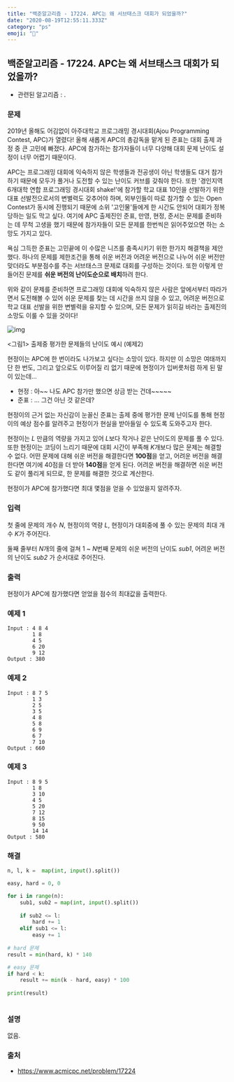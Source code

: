```yaml
---
title: "백준알고리즘 - 17224. APC는 왜 서브태스크 대회가 되었을까?"
date: "2020-08-19T12:55:11.333Z"
category: "ps"
emoji: "🤩"
---
```


## 백준알고리즘 - 17224. APC는 왜 서브태스크 대회가 되었을까?

- 관련된 알고리즘 : .

### 문제

2019년 올해도 어김없이 아주대학교 프로그래밍 경시대회(Ajou Programming Contest, APC)가 열렸다! 올해 새롭게 APC의 총감독을 맡게 된 준표는 대회 출제 과정 중 큰 고민에 빠졌다. APC에 참가하는 참가자들이 너무 다양해 대회 문제 난이도 설정이 너무 어렵기 때문이다.

APC는 프로그래밍 대회에 익숙하지 않은 학생들과 전공생이 아닌 학생들도 대거 참가하기 때문에 모두가 풀거나 도전할 수 있는 난이도 커브를 갖춰야 한다. 또한 '경인지역 6개대학 연합 프로그래밍 경시대회 shake!'에 참가할 학교 대표 10인을 선발하기 위한 대표 선발전으로서의 변별력도 갖추어야 하며, 외부인들이 따로 참가할 수 있는 Open Contest가 동시에 진행되기 때문에 소위 '고인물'들에게 한 시간도 안되어 대회가 정복당하는 일도 막고 싶다. 여기에 APC 출제진인 준표, 만영, 현정, 준서는 문제를 준비하는 데 무척 고생을 했기 때문에 참가자들이 모든 문제를 한번씩은 읽어주었으면 하는 소망도 가지고 있다.

욕심 그득한 준표는 고민끝에 이 수많은 니즈를 충족시키기 위한 한가지 해결책을 제안했다. 하나의 문제를 제한조건을 통해 쉬운 버전과 어려운 버전으로 나누어 쉬운 버전만 맞더라도 부분점수를 주는 서브태스크 문제로 대회를 구성하는 것이다. 또한 이렇게 만들어진 문제를 **쉬운 버전의 난이도순으로 배치**하려 한다.

위와 같이 문제를 준비하면 프로그래밍 대회에 익숙하지 않은 사람은 앞에서부터 따라가면서 도전해볼 수 있어 쉬운 문제를 찾는 데 시간을 쓰지 않을 수 있고, 어려운 버전으로 학교 대표 선발을 위한 변별력을 유지할 수 있으며, 모든 문제가 읽히길 바라는 출제진의 소망도 이룰 수 있을 것이다!

![img](https://upload.acmicpc.net/26df1ce0-c71b-4fa8-8954-2f2f503900e9/-/preview/)

<그림1> 출제중 평가한 문제들의 난이도 예시 (예제2)

*<!-- 아래 이야기는 팩션입니다. -->*

현정이는 APC에 한 번이라도 나가보고 싶다는 소망이 있다. 하지만 이 소망은 여태까지 단 한 번도, 그리고 앞으로도 이루어질 리 없기 때문에 현정이가 입버릇처럼 하게 된 말이 있는데...

- 현정 : 아~~ 나도 APC 참가만 했으면 상금 받는 건데~~~~~
- 준표 : ... 그건 아닌 것 같은데?

현정이의 근거 없는 자신감이 눈꼴신 준표는 출제 중에 평가한 문제 난이도를 통해 현정이의 예상 점수를 알려주고 현정이가 현실을 받아들일 수 있도록 도와주고자 한다.

현정이는 *L* 만큼의 역량을 가지고 있어 *L*보다 작거나 같은 난이도의 문제를 풀 수 있다. 또한 현정이는 코딩이 느리기 때문에 대회 시간이 부족해 *K*개보다 많은 문제는 해결할 수 없다. 어떤 문제에 대해 쉬운 버전을 해결한다면 **100점**을 얻고, 어려운 버전을 해결한다면 여기에 40점을 더 받아 **140점**을 얻게 된다. 어려운 버전을 해결하면 쉬운 버전도 같이 풀리게 되므로, 한 문제를 해결한 것으로 계산한다.

현정이가 APC에 참가했다면 최대 몇점을 얻을 수 있었을지 알려주자.

### 입력

첫 줄에 문제의 개수 *N*, 현정이의 역량 *L*, 현정이가 대회중에 풀 수 있는 문제의 최대 개수 *K*가 주어진다.

둘째 줄부터 *N*개의 줄에 걸쳐 1 ~ *N*번째 문제의 쉬운 버전의 난이도 *sub1*, 어려운 버전의 난이도 *sub2* 가 순서대로 주어진다.

### 출력

현정이가 APC에 참가했다면 얻었을 점수의 최대값을 출력한다.

### 예제 1

```
Input : 4 8 4
        1 8
        4 5
        6 20
        9 12
Output : 380
```

### 예제 2

```
Input : 8 7 5
        1 3
        2 5
        3 5
        4 8
        5 8
        6 9
        6 7
        7 10
Output : 660
```

### 예제 3

```
Input : 8 9 5
        1 8
        3 10
        4 5
        5 20
        7 12
        8 15
        9 50
        14 14
Output : 580
```

### 해결

```python
n, l, k =  map(int, input().split())

easy, hard = 0, 0

for i in range(n):
    sub1, sub2 = map(int, input().split())
    
    if sub2 <= l:
        hard += 1
    elif sub1 <= l:
        easy += 1
        
# hard 문제
result = min(hard, k) * 140

# easy 문제
if hard < k:
    result += min(k - hard, easy) * 100
    
print(result)
        
```

### 설명

없음.

### 출처

- https://www.acmicpc.net/problem/17224
